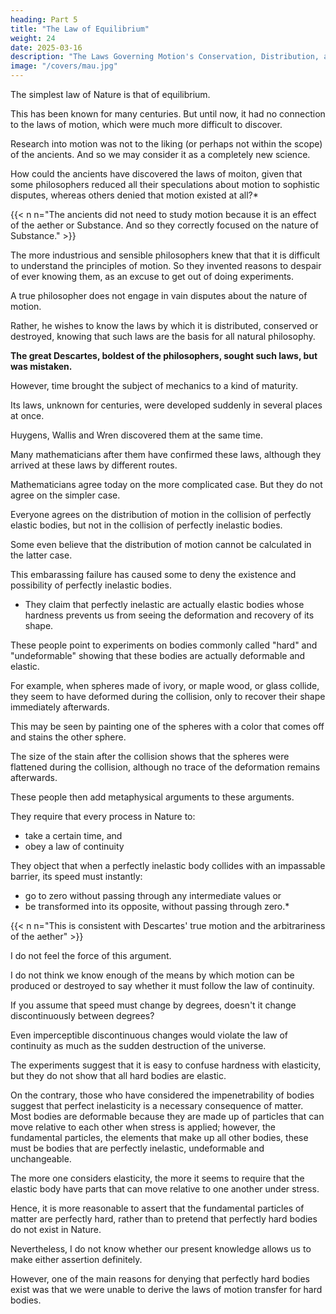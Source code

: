 ```yaml
---
heading: Part 5
title: "The Law of Equilibrium"
weight: 24
date: 2025-03-16
description: "The Laws Governing Motion's Conservation, Distribution, and Destruction are Based on the Attributes of a Supreme Intelligence"
image: "/covers/mau.jpg"
---
```




The simplest law of Nature is that of equilibrium.

This has been known for many centuries. But until now, it had no connection to the laws of motion, which were much more difficult to discover.

Research into motion was not to the liking (or perhaps not within the scope) of the ancients. And so we may
consider it as a completely new science. 

How could the ancients have discovered the laws of moiton, given that some philosophers reduced all their speculations about motion to sophistic disputes, whereas others denied that motion existed at all?*

{{< n n="The ancients did not need to study motion because it is an effect of the aether or Substance. And so they correctly focused on the nature of Substance." >}}


The more industrious and sensible philosophers knew that that it is difficult to understand the principles of
motion. So they invented reasons to despair of ever knowing them, as an excuse to get out of doing experiments.

A true philosopher does not engage in vain disputes about the nature of motion.

Rather, he wishes to know the laws by which it is distributed, conserved or destroyed, knowing that such laws are the basis for all natural philosophy.

**The great Descartes, boldest of the philosophers, sought such laws, but was mistaken.** 

However, time brought the subject of mechanics to a kind of maturity. 

Its laws, unknown for centuries, were developed suddenly in several places at once. 

Huygens, Wallis and Wren discovered them at the same time. 

Many mathematicians after them have confirmed these laws, although they arrived at these laws by different routes.

Mathematicians agree today on the more complicated case. But they do not agree on the simpler case. 

Everyone agrees on the distribution of motion in the collision of perfectly elastic bodies, but
not in the collision of perfectly inelastic bodies.

Some even believe that the distribution of motion cannot be calculated in the latter case. 

This embarassing failure has caused some to deny the existence and possibility of perfectly inelastic bodies.
- They claim that perfectly inelastic are actually elastic bodies whose hardness prevents us from seeing the deformation and recovery of its shape.

These people point to experiments on bodies commonly called "hard" and "undeformable" showing that these
bodies are actually deformable and elastic.

For example, when spheres made of ivory, or maple wood, or glass collide, they seem to have deformed during the collision, only to recover their shape immediately afterwards.

This may be seen by painting one of the spheres with a color that comes off and stains the other sphere.

The size of the stain after the collision shows that the spheres were flattened during the collision, although no trace of the deformation remains afterwards.

These people then add metaphysical arguments to these arguments. 

They require that every process in Nature to:
- take a certain time, and
- obey a law of continuity

They object that when a perfectly inelastic body collides with an impassable barrier, its speed must instantly:
- go to zero without passing through any intermediate values or
- be transformed into its opposite, without passing through zero.*

{{< n n="This is consistent with Descartes' true motion and the arbitrariness of the aether" >}}


I do not feel the force of this argument. 

I do not think we know enough of the means by which motion can be produced or destroyed to say whether it must follow the law of continuity. 

If you assume that speed must change by degrees, doesn't it change discontinuously between degrees? 

Even imperceptible discontinuous changes would violate the law of continuity as much as the sudden destruction of the universe.

The experiments suggest that it is easy to confuse hardness with elasticity, but they do not show that all hard
bodies are elastic. 

On the contrary, those who have considered the impenetrability of bodies suggest that perfect inelasticity is a necessary consequence of matter. Most bodies are deformable because they are made up of particles that can move relative to each other when stress is applied; however, the fundamental particles, the elements that make up all other bodies, these must be bodies that are perfectly inelastic, undeformable and unchangeable.

The more one considers elasticity, the more it seems to require that the elastic body have parts that can move
relative to one another under stress.

Hence, it is more reasonable to assert that the fundamental particles of matter are perfectly hard, rather than
to pretend that perfectly hard bodies do not exist in Nature.

Nevertheless, I do not know whether our present knowledge allows us to make either assertion definitely. 

However, one of the main reasons for denying that perfectly hard bodies exist was that we were unable to derive the laws of motion transfer for hard bodies.

